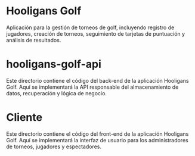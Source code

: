 # Hooligans Golf

Aplicación para la gestión de torneos de golf, incluyendo registro de jugadores, creación de torneos, seguimiento de tarjetas de puntuación y análisis de resultados.
# hooligans-golf-api

Este directorio contiene el código del back-end de la aplicación Hooligans Golf. Aquí se implementará la API responsable del almacenamiento de datos, recuperación y lógica de negocio.
# Cliente

Este directorio contiene el código del front-end de la aplicación Hooligans Golf. Aquí se implementará la interfaz de usuario para los administradores de torneos, jugadores y espectadores.
